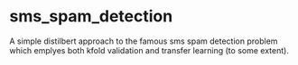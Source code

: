 # sms_spam_detection
A simple distilbert approach to the famous sms spam detection problem which emplyes both kfold validation and transfer learning (to some extent).
